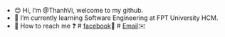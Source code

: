 - :blush: Hi, I’m @ThanhVi, welcome to my github.
- 🌱 I’m currently learning Software Engineering at FPT University HCM.
- 💬 How to reach me ❓
      # [facebook](https://www.facebook.com/merry.kute.31/)🌈
      # [Email](mailto:thanhviii888@gmail.com)✉️ 


<!---
vi-ht/vi-ht is a ✨ special ✨ repository because its `README.md` (this file) appears on your GitHub profile.
You can click the Preview link to take a look at your changes.
--->
